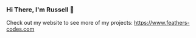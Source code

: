 ### Hi There, I'm Russell 👋

Check out my website to see more of my projects: https://www.feathers-codes.com
